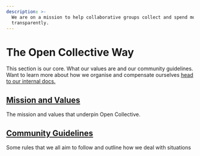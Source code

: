 ```yaml
---
description: >-
  We are on a mission to help collaborative groups collect and spend money
  transparently.
---
```


# The Open Collective Way

This section is our core. What our values are and our community guidelines. Want to learn more about how we organise and compensate ourselves [head to our internal docs. ](https://docs-internal.opencollective.com/human-resources/staff-benefits)

## [Mission and Values ](mission-and-values.md)

The mission and values that underpin Open Collective.&#x20;

## [Community Guidelines ](community-guidelines.md)

Some rules that we all aim to follow and outline how we deal with situations







